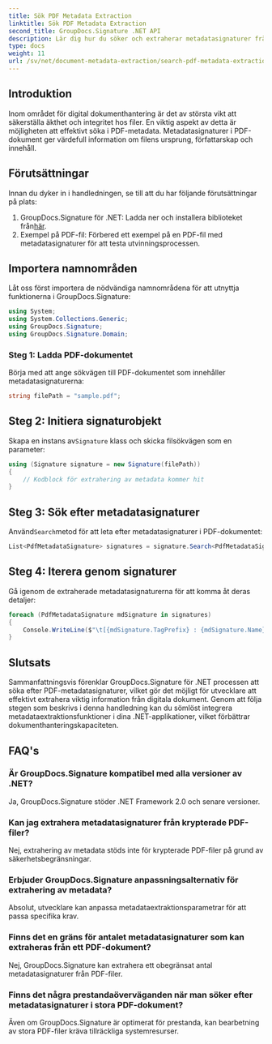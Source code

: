 ```yaml
---
title: Sök PDF Metadata Extraction
linktitle: Sök PDF Metadata Extraction
second_title: GroupDocs.Signature .NET API
description: Lär dig hur du söker och extraherar metadatasignaturer från PDF-dokument med GroupDocs.Signature för .NET. Förbättra dina dokumenthanteringsmöjligheter.
type: docs
weight: 11
url: /sv/net/document-metadata-extraction/search-pdf-metadata-extraction/
---
```

## Introduktion
Inom området för digital dokumenthantering är det av största vikt att säkerställa äkthet och integritet hos filer. En viktig aspekt av detta är möjligheten att effektivt söka i PDF-metadata. Metadatasignaturer i PDF-dokument ger värdefull information om filens ursprung, författarskap och innehåll.
## Förutsättningar
Innan du dyker in i handledningen, se till att du har följande förutsättningar på plats:
1.  GroupDocs.Signature för .NET: Ladda ner och installera biblioteket från[här](https://releases.groupdocs.com/signature/net/).
2. Exempel på PDF-fil: Förbered ett exempel på en PDF-fil med metadatasignaturer för att testa utvinningsprocessen.

## Importera namnområden
Låt oss först importera de nödvändiga namnområdena för att utnyttja funktionerna i GroupDocs.Signature:
```csharp
using System;
using System.Collections.Generic;
using GroupDocs.Signature;
using GroupDocs.Signature.Domain;
```
### Steg 1: Ladda PDF-dokumentet
Börja med att ange sökvägen till PDF-dokumentet som innehåller metadatasignaturerna:
```csharp
string filePath = "sample.pdf";
```
## Steg 2: Initiera signaturobjekt
 Skapa en instans av`Signature` klass och skicka filsökvägen som en parameter:
```csharp
using (Signature signature = new Signature(filePath))
{
    // Kodblock för extrahering av metadata kommer hit
}
```
## Steg 3: Sök efter metadatasignaturer
 Använd`Search`metod för att leta efter metadatasignaturer i PDF-dokumentet:
```csharp
List<PdfMetadataSignature> signatures = signature.Search<PdfMetadataSignature>(SignatureType.Metadata);
```
## Steg 4: Iterera genom signaturer
Gå igenom de extraherade metadatasignaturerna för att komma åt deras detaljer:
```csharp
foreach (PdfMetadataSignature mdSignature in signatures)
{
    Console.WriteLine($"\t[{mdSignature.TagPrefix} : {mdSignature.Name}] = {mdSignature.Value} ({mdSignature.Type})");
}
```

## Slutsats
Sammanfattningsvis förenklar GroupDocs.Signature för .NET processen att söka efter PDF-metadatasignaturer, vilket gör det möjligt för utvecklare att effektivt extrahera viktig information från digitala dokument. Genom att följa stegen som beskrivs i denna handledning kan du sömlöst integrera metadataextraktionsfunktioner i dina .NET-applikationer, vilket förbättrar dokumenthanteringskapaciteten.
## FAQ's
### Är GroupDocs.Signature kompatibel med alla versioner av .NET?
Ja, GroupDocs.Signature stöder .NET Framework 2.0 och senare versioner.
### Kan jag extrahera metadatasignaturer från krypterade PDF-filer?
Nej, extrahering av metadata stöds inte för krypterade PDF-filer på grund av säkerhetsbegränsningar.
### Erbjuder GroupDocs.Signature anpassningsalternativ för extrahering av metadata?
Absolut, utvecklare kan anpassa metadataextraktionsparametrar för att passa specifika krav.
### Finns det en gräns för antalet metadatasignaturer som kan extraheras från ett PDF-dokument?
Nej, GroupDocs.Signature kan extrahera ett obegränsat antal metadatasignaturer från PDF-filer.
### Finns det några prestandaöverväganden när man söker efter metadatasignaturer i stora PDF-dokument?
Även om GroupDocs.Signature är optimerat för prestanda, kan bearbetning av stora PDF-filer kräva tillräckliga systemresurser.